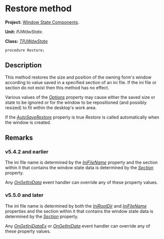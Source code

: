 <a href='Hidden comment: 
$Rev$
$Date$
'></a>

# Restore method #

**Project:** [Window State Components](WindowStateComponents.md).

**Unit:** _PJWdwState_.

**Class:** _[TPJWdwState](TPJWdwState.md)_

```
procedure Restore;
```

## Description ##

This method restores the size and position of the owning form's window according to value saved in a specified section of an ini file. If the ini file or section do not exist then this method has no effect.

Various values of the _[Options](TPJCustomWdwStateOptions.md)_ property may cause either the saved size or state to be ignored or for the window to be repositioned (and possibly resized) to fit within the desktop's work area.

If the _[AutoSaveRestore](TPJCustomWdwStateAutoSaveRestore.md)_ property is true _Restore_ is called automatically when the window is created.

## Remarks ##

### v5.4.2 and earlier ###

The ini file name is determined by the _[IniFileName](TPJWdwStateIniFileName.md)_ property and the section within it that contains the window state data is determined by the _[Section](TPJWdwStateSection.md)_ property.

Any _[OnGetIniData](TPJWdwStateOnGetIniData.md)_ event handler can override any of these property values.

### v5.5.0 and later ###

The ini file name is determined by both the _[IniRootDir](TPJWdwStateIniRootDir.md)_ and _[IniFileName](TPJWdwStateIniFileName.md)_ properties and the section within it that contains the window state data is determined by the _[Section](TPJWdwStateSection.md)_ property.

Any _[OnGetIniDataEx](TPJWdwStateOnGetIniDataEx.md)_ or _[OnGetIniData](TPJWdwStateOnGetIniData.md)_ event handler can override any of these property values.